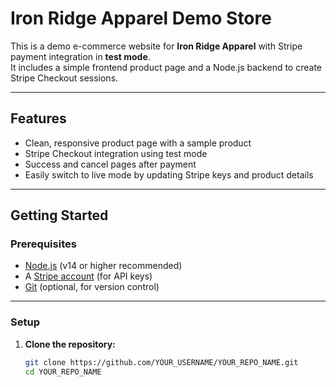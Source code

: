 # Iron Ridge Apparel Demo Store

This is a demo e-commerce website for **Iron Ridge Apparel** with Stripe payment integration in **test mode**.  
It includes a simple frontend product page and a Node.js backend to create Stripe Checkout sessions.

---

## Features

- Clean, responsive product page with a sample product  
- Stripe Checkout integration using test mode  
- Success and cancel pages after payment  
- Easily switch to live mode by updating Stripe keys and product details  

---

## Getting Started

### Prerequisites

- [Node.js](https://nodejs.org/en/) (v14 or higher recommended)  
- A [Stripe account](https://dashboard.stripe.com/register) (for API keys)  
- [Git](https://git-scm.com/) (optional, for version control)  

---

### Setup

1. **Clone the repository:**

   ```bash
   git clone https://github.com/YOUR_USERNAME/YOUR_REPO_NAME.git
   cd YOUR_REPO_NAME
